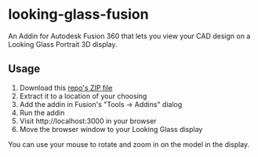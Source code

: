 # looking-glass-fusion

An Addin for Autodesk Fusion 360 that lets you view your CAD design on a Looking Glass Portrait 3D display.

## Usage

1. Download this [repo's ZIP file](https://github.com/brianpeiris/looking-glass-fusion/archive/refs/heads/main.zip)
2. Extract it to a location of your choosing
3. Add the addin in Fusion's "Tools -> Addins" dialog
4. Run the addin
5. Visit http://localhost:3000 in your browser
6. Move the browser window to your Looking Glass display

You can use your mouse to rotate and zoom in on the model in the display.
